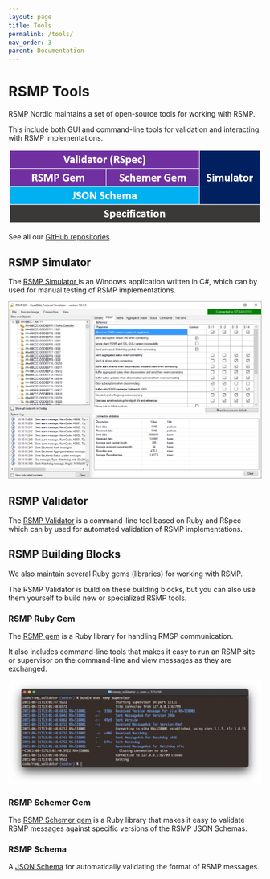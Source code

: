 ```yaml
---
layout: page
title: Tools
permalink: /tools/
nav_order: 3
parent: Documentation
---
```


# RSMP Tools
RSMP Nordic maintains a set of open-source tools for working with RSMP.

This include both GUI and command-line tools for validation and interacting with RSMP implementations.

![RSMP Test Stack](/assets/images/test_stack.png)

See all our [GitHub repositories](https://github.com/rsmp-nordic).

## RSMP Simulator
The [RSMP Simulator ](https://rsmp-nordic.github.io/rsmp_validator) is an Windows application written in C#, which can by used for manual testing of RSMP implementations.

![RSMP Simulator](/assets/images/simulator_1.0.1.5.png)

## RSMP Validator
The [RSMP Validator](https://rsmp-nordic.github.io/rsmp_validator) is a command-line tool based on Ruby and RSpec which can by used for automated validation of RSMP implementations.

## RSMP Building Blocks
We also maintain several Ruby gems (libraries) for working with RSMP.

The RSMP Validator is build on these building blocks, but you can also use them yourself to build new or specialized RSMP tools.

### RSMP Ruby Gem
The [RSMP gem](https://github.com/rsmp-nordic/rsmp) is a Ruby library for handling RMSP communication.

It also includes command-line tools that makes it easy to run an RSMP site or supervisor on the command-line and view messages as they are exchanged.

![RSMP CLI Supervisor](/assets/images/cli_supervisor.png)

### RSMP Schemer Gem
The [RSMP Schemer gem](https://github.com/rsmp-nordic/rsmp_schemer) is a Ruby library that makes it easy to validate RSMP messages against specific versions of the RSMP JSON Schemas.

### RSMP Schema
A [JSON Schema](https://github.com/rsmp-nordic/rsmp_schema) for automatically validating the format of RSMP messages.



